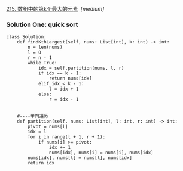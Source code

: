 [215. 数组中的第k个最大的元素](https://leetcode-cn.com/problems/kth-largest-element-in-an-array/)&ensp;*[medium]*

### Solution One: quick sort
```
class Solution:
    def findKthLargest(self, nums: List[int], k: int) -> int:
        n = len(nums)
        l = 0
        r = n - 1
        while True:
            idx = self.partition(nums, l, r)
            if idx == k - 1:
                return nums[idx]
            elif idx < k - 1:
                l = idx + 1
            else:
                r = idx - 1


    #----单向遍历
    def partition(self, nums: List[int], l: int, r: int) -> int:
        pivot = nums[l]
        idx = l
        for i in range(l + 1, r + 1):
            if nums[i] >= pivot:
                idx += 1
                nums[idx], nums[i] = nums[i], nums[idx]
        nums[idx], nums[l] = nums[l], nums[idx]
        return idx
```
